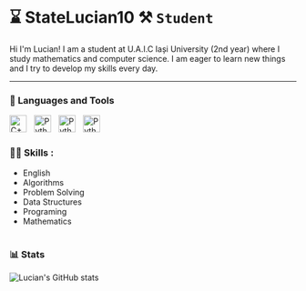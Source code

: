 # ⌛️ StateLucian10 ⚒   **`Student`** 

  Hi I'm Lucian! I am a student at U.A.I.C Iași University (2nd year) where I study mathematics and computer science. I am eager to learn new things and I try to develop my skills every day.
  
---

### 🧰 Languages and Tools

<img align="left" alt="C++" width="30px" style="padding-right:10px;" src="https://cdn.jsdelivr.net/gh/devicons/devicon@latest/icons/cplusplus/cplusplus-original.svg" />
<img align="left" alt="Python" width="30px" style="padding-right:10px;" src="https://cdn.jsdelivr.net/gh/devicons/devicon/icons/python/python-plain.svg" />
<img align="left" alt="Python" width="30px" style="padding-right:10px;" src="https://cdn.jsdelivr.net/gh/devicons/devicon@latest/icons/c/c-original.svg" />
<img align="left" alt="Python" width="30px" style="padding-right:10px;"
src="https://cdn.jsdelivr.net/gh/devicons/devicon@latest/icons/visualstudio/visualstudio-original.svg" /><br />

#

 <h3>👨‍💻 Skills : </h3>
  
- English
- Algorithms
- Problem Solving
- Data Structures
- Programing
- Mathematics

#


### 📊 Stats

![Lucian's GitHub stats](https://github-readme-stats.vercel.app/api?username=StateLucian10&show_icons=true&theme=vision-friendly-dark)

<!-- ![GitHub Streak](https://streak-stats.demolab.com?user=StateLucian10t&theme=vision-friendly-dark&border_radius=4.5) -->

